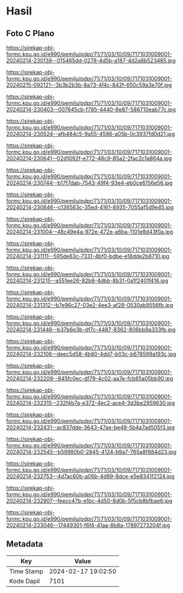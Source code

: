 # Hasil

## Foto C Plano

https://sirekap-obj-formc.kpu.go.id/e990/pemilu/pdpr/71/71/03/10/09/7171031009001-20240214-230138--015465dd-0278-4d5b-a187-4d2a8b523485.jpg

https://sirekap-obj-formc.kpu.go.id/e990/pemilu/pdpr/71/71/03/10/09/7171031009001-20240215-092121--3b3b2b3b-8a73-4f4c-842f-650c59a3e70f.jpg

https://sirekap-obj-formc.kpu.go.id/e990/pemilu/pdpr/71/71/03/10/09/7171031009001-20240214-230403--007645cb-f785-4440-8e87-586710eab77c.jpg

https://sirekap-obj-formc.kpu.go.id/e990/pemilu/pdpr/71/71/03/10/09/7171031009001-20240214-230524--afb484c5-9a55-4586-a05b-0c3937fd0d21.jpg

https://sirekap-obj-formc.kpu.go.id/e990/pemilu/pdpr/71/71/03/10/09/7171031009001-20240214-230641--02d1092f-e772-48c9-85a2-2fac2c1a864a.jpg

https://sirekap-obj-formc.kpu.go.id/e990/pemilu/pdpr/71/71/03/10/09/7171031009001-20240214-230744--b17f7dab-7543-49f4-93e4-eb0ce6156e56.jpg

https://sirekap-obj-formc.kpu.go.id/e990/pemilu/pdpr/71/71/03/10/09/7171031009001-20240214-230846--c136563c-35ed-4161-8935-7055af5d9e45.jpg

https://sirekap-obj-formc.kpu.go.id/e990/pemilu/pdpr/71/71/03/10/09/7171031009001-20240214-231004--48c49e4a-972e-472e-a6ba-1101e8d43f0a.jpg

https://sirekap-obj-formc.kpu.go.id/e990/pemilu/pdpr/71/71/03/10/09/7171031009001-20240214-231111--595de63c-7331-4bf0-bdbe-e18dde2b8710.jpg

https://sirekap-obj-formc.kpu.go.id/e990/pemilu/pdpr/71/71/03/10/09/7171031009001-20240214-231215--a551ee26-82b8-4dbb-8b31-0a1f2401f416.jpg

https://sirekap-obj-formc.kpu.go.id/e990/pemilu/pdpr/71/71/03/10/09/7171031009001-20240214-231312--b7e96c27-03e2-4ee3-af28-0530ab9556fb.jpg

https://sirekap-obj-formc.kpu.go.id/e990/pemilu/pdpr/71/71/03/10/09/7171031009001-20240214-231446--b37b6e3b-df7c-4487-8362-806bb9a333fb.jpg

https://sirekap-obj-formc.kpu.go.id/e990/pemilu/pdpr/71/71/03/10/09/7171031009001-20240214-232106--deec5d58-4b80-4dd7-b03c-b678599a193c.jpg

https://sirekap-obj-formc.kpu.go.id/e990/pemilu/pdpr/71/71/03/10/09/7171031009001-20240214-232209--845fc0ec-df79-4c02-aa7e-fcb85a05bb90.jpg

https://sirekap-obj-formc.kpu.go.id/e990/pemilu/pdpr/71/71/03/10/09/7171031009001-20240214-232315--232f4b7a-e372-4ec2-ace4-3d3be2959630.jpg

https://sirekap-obj-formc.kpu.go.id/e990/pemilu/pdpr/71/71/03/10/09/7171031009001-20240214-232431--ac837dde-3643-47ae-be48-5b4a7ad505f3.jpg

https://sirekap-obj-formc.kpu.go.id/e990/pemilu/pdpr/71/71/03/10/09/7171031009001-20240214-232545--b59980b0-2845-4124-b9a7-765a8f884d23.jpg

https://sirekap-obj-formc.kpu.go.id/e990/pemilu/pdpr/71/71/03/10/09/7171031009001-20240214-232753--4d7ac60b-a06b-4d69-8dce-e5e8341f2124.jpg

https://sirekap-obj-formc.kpu.go.id/e990/pemilu/pdpr/71/71/03/10/09/7171031009001-20240214-232907--feecc47b-e1bc-4d50-8d0b-5f5cb8bfbae6.jpg

https://sirekap-obj-formc.kpu.go.id/e990/pemilu/pdpr/71/71/03/10/09/7171031009001-20240214-233046--17449301-f6f4-41aa-8b8a-17897273204f.jpg


## Metadata

| Key        | Value               |
| ---------- | ------------------- |
| Time Stamp | 2024-02-17 19:02:50 |
| Kode Dapil | 7101                |



